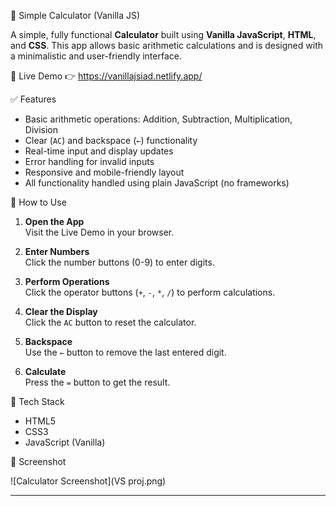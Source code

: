 🔢 Simple Calculator (Vanilla JS)

A simple, fully functional **Calculator** built using **Vanilla JavaScript**, **HTML**, and **CSS**. 
This app allows basic arithmetic calculations and is designed with a minimalistic and user-friendly interface.

🚀 Live Demo
👉 https://vanillajsiad.netlify.app/ 

✅ Features
- Basic arithmetic operations: Addition, Subtraction, Multiplication, Division
- Clear (`AC`) and backspace (`←`) functionality
- Real-time input and display updates
- Error handling for invalid inputs
- Responsive and mobile-friendly layout
- All functionality handled using plain JavaScript (no frameworks)

 📌 How to Use
1. **Open the App**  
   Visit the Live Demo in your browser.

2. **Enter Numbers**  
   Click the number buttons (0-9) to enter digits.

3. **Perform Operations**  
   Click the operator buttons (`+`, `-`, `*`, `/`) to perform calculations.

4. **Clear the Display**  
   Click the `AC` button to reset the calculator.

5. **Backspace**  
   Use the `←` button to remove the last entered digit.

6. **Calculate**  
   Press the `=` button to get the result.

🧪 Tech Stack
- HTML5
- CSS3
- JavaScript (Vanilla)

📸 Screenshot

![Calculator Screenshot](VS proj.png) 




---

